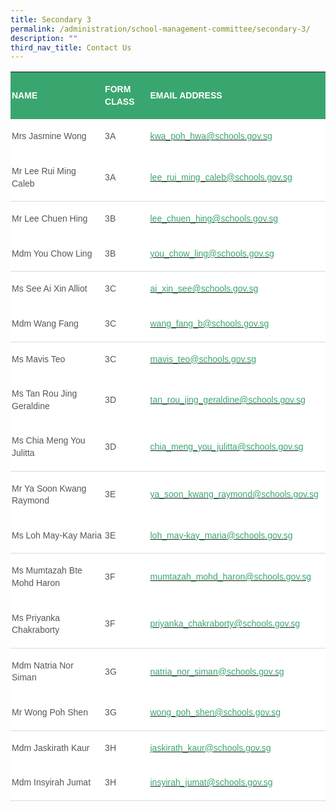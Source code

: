 ```yaml
---
title: Secondary 3
permalink: /administration/school-management-committee/secondary-3/
description: ""
third_nav_title: Contact Us
---
```

<table class="MsoNormalTable" border="0" cellspacing="0" cellpadding="0" width="594" style="background:white;border-collapse:collapse;mso-table-layout-alt:fixed;
 mso-yfti-tbllook:1184;mso-padding-alt:0in 0in 0in 0in"><tbody><tr style="mso-yfti-irow:0;mso-yfti-firstrow:yes"><td width="216" style="width:2.25in;background:#3AA66F;padding:1.5pt 1.5pt 1.5pt 1.5pt"><p class="MsoNormal" style="line-height:14.7pt"><b><span style="font-size:10.5pt;
  font-family:&quot;Arial&quot;,sans-serif;color:white;text-transform:uppercase">NAME</span></b></p></td><td width="90" style="width:67.5pt;background:#3AA66F;padding:1.5pt 1.5pt 1.5pt 1.5pt"><p class="MsoNormal" style="line-height:14.7pt"><b><span style="font-size:10.5pt;
  font-family:&quot;Arial&quot;,sans-serif;color:white;text-transform:uppercase">FORM CLASS</span></b></p></td><td width="288" style="width:3.0in;background:#3AA66F;padding:1.5pt 1.5pt 1.5pt 1.5pt"><p class="MsoNormal" style="line-height:14.7pt"><b><span style="font-size:10.5pt;
  font-family:&quot;Arial&quot;,sans-serif;color:white;text-transform:uppercase">EMAIL ADDRESS</span></b></p></td></tr><tr style="mso-yfti-irow:1"><td width="216" style="width:2.25in;padding:1.5pt 1.5pt 1.5pt 1.5pt"><p class="MsoNormal" style="line-height:14.7pt"><span style="font-size:10.5pt;
  font-family:&quot;Arial&quot;,sans-serif;color:#565656">Mrs Jasmine Wong&nbsp;&nbsp; &nbsp;</span></p></td><td width="90" style="width:67.5pt;padding:1.5pt 1.5pt 1.5pt 1.5pt"><p class="MsoNormal" style="line-height:14.7pt"><span style="font-size:10.5pt;
  font-family:&quot;Arial&quot;,sans-serif;color:#565656">3A</span></p></td><td width="288" style="width:3.0in;padding:1.5pt 1.5pt 1.5pt 1.5pt"><p class="MsoNormal" style="line-height:14.7pt"><span style="font-size:10.5pt;
  color:black;mso-color-alt:windowtext"><a href="mailto:kwa_poh_hwa@schools.gov.sg"><span style="font-family:&quot;Arial&quot;,sans-serif;
  color:#3AA66F;text-decoration:none;text-underline:none">kwa_poh_hwa@schools.gov.sg</span></a></span><span style="font-size:10.5pt;font-family:&quot;Arial&quot;,sans-serif;color:#565656"></span></p></td></tr><tr style="mso-yfti-irow:2"><td width="216" style="width:2.25in;border:none;border-bottom:solid #D9D9D9 1.0pt;
  mso-border-bottom-themecolor:background1;mso-border-bottom-themeshade:217;
  mso-border-bottom-alt:solid #D9D9D9 .5pt;mso-border-bottom-themecolor:background1;
  mso-border-bottom-themeshade:217;padding:1.5pt 1.5pt 1.5pt 1.5pt"><p class="MsoNormal" style="line-height:14.7pt"><span style="font-size:10.5pt;
  font-family:&quot;Arial&quot;,sans-serif;color:#565656">Mr Lee Rui Ming Caleb&nbsp;&nbsp; &nbsp;</span></p></td><td width="90" style="width:67.5pt;border:none;border-bottom:solid #D9D9D9 1.0pt;
  mso-border-bottom-themecolor:background1;mso-border-bottom-themeshade:217;
  mso-border-bottom-alt:solid #D9D9D9 .5pt;mso-border-bottom-themecolor:background1;
  mso-border-bottom-themeshade:217;padding:1.5pt 1.5pt 1.5pt 1.5pt"><p class="MsoNormal" style="line-height:14.7pt"><span style="font-size:10.5pt;
  font-family:&quot;Arial&quot;,sans-serif;color:#565656">3A</span></p></td><td width="288" style="width:3.0in;border:none;border-bottom:solid #D9D9D9 1.0pt;
  mso-border-bottom-themecolor:background1;mso-border-bottom-themeshade:217;
  mso-border-bottom-alt:solid #D9D9D9 .5pt;mso-border-bottom-themecolor:background1;
  mso-border-bottom-themeshade:217;padding:1.5pt 1.5pt 1.5pt 1.5pt"><p class="MsoNormal" style="line-height:14.7pt"><span style="font-size:10.5pt;
  color:black;mso-color-alt:windowtext"><a href="mailto:lee_rui_ming_caleb@schools.gov.sg"><span style="font-family:
  &quot;Arial&quot;,sans-serif;color:#3AA66F;text-decoration:none;text-underline:none">lee_rui_ming_caleb@schools.gov.sg</span></a></span><span style="font-size:10.5pt;font-family:&quot;Arial&quot;,sans-serif;color:#565656"></span></p></td></tr><tr style="mso-yfti-irow:3"><td width="216" style="width:2.25in;border:none;mso-border-top-alt:solid #D9D9D9 .5pt;
  mso-border-top-themecolor:background1;mso-border-top-themeshade:217;
  padding:1.5pt 1.5pt 1.5pt 1.5pt"><p class="MsoNormal" style="line-height:14.7pt"><span style="font-size:10.5pt;
  font-family:&quot;Arial&quot;,sans-serif;color:#565656">Mr Lee Chuen Hing</span></p></td><td width="90" style="width:67.5pt;border:none;mso-border-top-alt:solid #D9D9D9 .5pt;
  mso-border-top-themecolor:background1;mso-border-top-themeshade:217;
  padding:1.5pt 1.5pt 1.5pt 1.5pt"><p class="MsoNormal" style="line-height:14.7pt"><span style="font-size:10.5pt;
  font-family:&quot;Arial&quot;,sans-serif;color:#565656">3B</span></p></td><td width="288" style="width:3.0in;border:none;mso-border-top-alt:solid #D9D9D9 .5pt;
  mso-border-top-themecolor:background1;mso-border-top-themeshade:217;
  padding:1.5pt 1.5pt 1.5pt 1.5pt"><p class="MsoNormal" style="line-height:14.7pt"><span style="font-size:10.5pt;
  color:black;mso-color-alt:windowtext"><a href="mailto:lee_chuen_hing@schools.gov.sg"><span style="font-family:&quot;Arial&quot;,sans-serif;
  color:#3AA66F;text-decoration:none;text-underline:none">lee_chuen_hing@schools.gov.sg</span></a></span><span style="font-size:10.5pt;font-family:&quot;Arial&quot;,sans-serif;color:#565656"></span></p></td></tr><tr style="mso-yfti-irow:5"><td width="216" style="width:2.25in;border:none;border-bottom:solid #D9D9D9 1.0pt; mso-border-bottom themecolor:background1;mso-border-bottom-themeshade:217;
  mso-border-bottom-alt:solid #D9D9D9 .5pt;mso-border-bottom-themecolor:background1;
  mso-border-bottom-themeshade:217;padding:1.5pt 1.5pt 1.5pt 1.5pt"><p class="MsoNormal" style="line-height:14.7pt"><span style="font-size:10.5pt;
  font-family:&quot;Arial&quot;,sans-serif;color:#565656">Mdm You Chow Ling</span></p></td><td width="90" style="width:67.5pt;border:none;border-bottom:solid #D9D9D9 1.0pt;
  mso-border-bottom-themecolor:background1;mso-border-bottom-themeshade:217;
  mso-border-bottom-alt:solid #D9D9D9 .5pt;mso-border-bottom-themecolor:background1;
  mso-border-bottom-themeshade:217;padding:1.5pt 1.5pt 1.5pt 1.5pt"><p class="MsoNormal" style="line-height:14.7pt"><span style="font-size:10.5pt;
  font-family:&quot;Arial&quot;,sans-serif;color:#565656">3B</span></p></td><td width="288" style="width:3.0in;border:none;border-bottom:solid #D9D9D9 1.0pt; mso-border-bottom-themecolor:background1;mso-border-bottom-themeshade:217;
  mso-border-bottom-alt:solid #D9D9D9 .5pt;mso-border-bottom-themecolor:background1;
  mso-border-bottom-themeshade:217;padding:1.5pt 1.5pt 1.5pt 1.5pt"><p class="MsoNormal" style="line-height:14.7pt"><span style="font-size:10.5pt;
  color:black;mso-color-alt:windowtext"><a href="mailto:you_chow_ling@schools.gov.sg"><span style="font-family:&quot;Arial&quot;,sans-serif;
  color:#3AA66F;text-decoration:none;text-underline:none">you_chow_ling@schools.gov.sg</span></a></span><span style="font-size:10.5pt;font-family:&quot;Arial&quot;,sans-serif;color:#565656"></span></p></td></tr><tr style="mso-yfti-irow:6"><td width="216" style="width:2.25in;border:none;mso-border-top-alt:solid #D9D9D9 .5pt; mso-border-top-themecolor:background1;mso-border-top-themeshade:217; padding:1.5pt 1.5pt 1.5pt 1.5pt"><p class="MsoNormal" style="line-height:14.7pt"><span style="font-size:10.5pt; font-family:&quot;Arial&quot;,sans-serif;color:#565656">Ms See Ai Xin Alliot&nbsp;</span></p></td><td width="90" style="width:67.5pt;border:none;mso-border-top-alt:solid #D9D9D9 .5pt;
  mso-border-top-themecolor:background1;mso-border-top-themeshade:217;
  padding:1.5pt 1.5pt 1.5pt 1.5pt"><p class="MsoNormal" style="line-height:14.7pt"><span style="font-size:10.5pt;
  font-family:&quot;Arial&quot;,sans-serif;color:#565656">3C</span></p></td><td width="288" style="width:3.0in;border:none;mso-border-top-alt:solid #D9D9D9 .5pt;
  mso-border-top-themecolor:background1;mso-border-top-themeshade:217;
  padding:1.5pt 1.5pt 1.5pt 1.5pt"><p class="MsoNormal" style="line-height:14.7pt"><span style="font-size:10.5pt;
  color:black;mso-color-alt:windowtext"><a href="mailto:ai_xin_see@schools.gov.sg"><span style="font-family:&quot;Arial&quot;,sans-serif;
  color:#3AA66F;text-decoration:none;text-underline:none">ai_xin_see@schools.gov.sg</span></a></span><span style="font-size:10.5pt;font-family:&quot;Arial&quot;,sans-serif;color:#565656"></span></p></td></tr><tr style="mso-yfti-irow:7"><td width="216" style="width:2.25in;border:none;border-bottom:solid #D9D9D9 1.0pt;
  mso-border-bottom-themecolor:background1;mso-border-bottom-themeshade:217;
  mso-border-bottom-alt:solid #D9D9D9 .5pt;mso-border-bottom-themecolor:background1;
  mso-border-bottom-themeshade:217;padding:1.5pt 1.5pt 1.5pt 1.5pt"><p class="MsoNormal" style="line-height:14.7pt"><span style="font-size:10.5pt;
  font-family:&quot;Arial&quot;,sans-serif;color:#565656">Mdm Wang Fang</span></p></td><td width="90" style="width:67.5pt;border:none;border-bottom:solid #D9D9D9 1.0pt;
  mso-border-bottom-themecolor:background1;mso-border-bottom-themeshade:217;
  mso-border-bottom-alt:solid #D9D9D9 .5pt;mso-border-bottom-themecolor:background1;
  mso-border-bottom-themeshade:217;padding:1.5pt 1.5pt 1.5pt 1.5pt"><p class="MsoNormal" style="line-height:14.7pt"><span style="font-size:10.5pt;
  font-family:&quot;Arial&quot;,sans-serif;color:#565656">3C</span></p></td><td width="288" style="width:3.0in;border:none;border-bottom:solid #D9D9D9 1.0pt;
  mso-border-bottom-themecolor:background1;mso-border-bottom-themeshade:217;
  mso-border-bottom-alt:solid #D9D9D9 .5pt;mso-border-bottom-themecolor:background1;
  mso-border-bottom-themeshade:217;padding:1.5pt 1.5pt 1.5pt 1.5pt"><p class="MsoNormal" style="line-height:14.7pt"><span style="font-size:10.5pt;
  color:black;mso-color-alt:windowtext"><a href="mailto:wang_fang_b@schools.gov.sg"><span style="font-family:&quot;Arial&quot;,sans-serif;
  color:#3AA66F;text-decoration:none;text-underline:none">wang_fang_b@schools.gov.sg</span></a></span><span style="font-size:10.5pt;font-family:&quot;Arial&quot;,sans-serif;color:#565656"></span></p></td></tr><tr style="mso-yfti-irow:6"><td width="216" style="width:2.25in;border:none;mso-border-top-alt:solid #D9D9D9 .5pt;
  mso-border-top-themecolor:background1;mso-border-top-themeshade:217;
  padding:1.5pt 1.5pt 1.5pt 1.5pt"><p class="MsoNormal" style="line-height:14.7pt"><span style="font-size:10.5pt;
  font-family:&quot;Arial&quot;,sans-serif;color:#565656">Ms Mavis Teo</span></p></td><td width="90" style="width:67.5pt;border:none;mso-border-top-alt:solid #D9D9D9 .5pt;
  mso-border-top-themecolor:background1;mso-border-top-themeshade:217;
  padding:1.5pt 1.5pt 1.5pt 1.5pt"><p class="MsoNormal" style="line-height:14.7pt"><span style="font-size:10.5pt;
  font-family:&quot;Arial&quot;,sans-serif;color:#565656">3C</span></p></td><td width="288" style="width:3.0in;border:none;mso-border-top-alt:solid #D9D9D9 .5pt;
  mso-border-top-themecolor:background1;mso-border-top-themeshade:217;
  padding:1.5pt 1.5pt 1.5pt 1.5pt"><p class="MsoNormal" style="line-height:14.7pt"><span style="font-size:10.5pt;
  color:black;mso-color-alt:windowtext"><a href="mailto:mavis_teo@schools.gov.sg"><span style="font-family:&quot;Arial&quot;,sans-serif;
  color:#3AA66F;text-decoration:none;text-underline:none">mavis_teo@schools.gov.sg</span></a></span><span style="font-size:10.5pt;font-family:&quot;Arial&quot;,sans-serif;color:#565656"></span></p></td></tr><tr style="mso-yfti-irow:8"><td width="216" style="width:2.25in;border:none;mso-border-top-alt:solid #D9D9D9 .5pt;
  mso-border-top-themecolor:background1;mso-border-top-themeshade:217;
  padding:1.5pt 1.5pt 1.5pt 1.5pt"><p class="MsoNormal" style="line-height:14.7pt"><span style="font-size:10.5pt;
  font-family:&quot;Arial&quot;,sans-serif;color:#565656">Ms&nbsp;Tan Rou Jing Geraldine</span></p></td><td width="90" style="width:67.5pt;border:none;mso-border-top-alt:solid #D9D9D9 .5pt;
  mso-border-top-themecolor:background1;mso-border-top-themeshade:217;
  padding:1.5pt 1.5pt 1.5pt 1.5pt"><p class="MsoNormal" style="line-height:14.7pt"><span style="font-size:10.5pt;
  font-family:&quot;Arial&quot;,sans-serif;color:#565656">3D</span></p></td><td width="288" style="width:3.0in;border:none;mso-border-top-alt:solid #D9D9D9 .5pt;
  mso-border-top-themecolor:background1;mso-border-top-themeshade:217;
  padding:1.5pt 1.5pt 1.5pt 1.5pt"><p class="MsoNormal" style="line-height:14.7pt"><span style="font-size:10.5pt;
  color:black;mso-color-alt:windowtext"><a href="mailto:tan_rou_jing_geraldine@schools.gov.sg"><span style="font-family:
  &quot;Arial&quot;,sans-serif;color:#3AA66F;text-decoration:none;text-underline:none">tan_rou_jing_geraldine@schools.gov.sg</span></a></span><span style="font-size:10.5pt;font-family:&quot;Arial&quot;,sans-serif;color:#565656"></span></p></td></tr><tr style="mso-yfti-irow:9"><td width="216" style="width:2.25in;border:none;border-bottom:solid #D9D9D9 1.0pt;
  mso-border-bottom-themecolor:background1;mso-border-bottom-themeshade:217;
  mso-border-bottom-alt:solid #D9D9D9 .5pt;mso-border-bottom-themecolor:background1;
  mso-border-bottom-themeshade:217;padding:1.5pt 1.5pt 1.5pt 1.5pt"><p class="MsoNormal" style="line-height:14.7pt"><span style="font-size:10.5pt;
  font-family:&quot;Arial&quot;,sans-serif;color:#565656">Ms Chia Meng You Julitta</span></p></td><td width="90" style="width:67.5pt;border:none;border-bottom:solid #D9D9D9 1.0pt;
  mso-border-bottom-themecolor:background1;mso-border-bottom-themeshade:217;
  mso-border-bottom-alt:solid #D9D9D9 .5pt;mso-border-bottom-themecolor:background1;
  mso-border-bottom-themeshade:217;padding:1.5pt 1.5pt 1.5pt 1.5pt"><p class="MsoNormal" style="line-height:14.7pt"><span style="font-size:10.5pt;
  font-family:&quot;Arial&quot;,sans-serif;color:#565656">3D</span></p></td><td width="288" style="width:3.0in;border:none;border-bottom:solid #D9D9D9 1.0pt;
  mso-border-bottom-themecolor:background1;mso-border-bottom-themeshade:217;
  mso-border-bottom-alt:solid #D9D9D9 .5pt;mso-border-bottom-themecolor:background1;
  mso-border-bottom-themeshade:217;padding:1.5pt 1.5pt 1.5pt 1.5pt"><p class="MsoNormal" style="line-height:14.7pt"><span style="font-size:10.5pt;
  color:black;mso-color-alt:windowtext"><a href="mailto:chia_meng_you_julitta@schools.gov.sg"><span style="font-family:
  &quot;Arial&quot;,sans-serif;color:#3AA66F;text-decoration:none;text-underline:none">chia_meng_you_julitta@schools.gov.sg</span></a></span><span style="font-size:10.5pt;font-family:&quot;Arial&quot;,sans-serif;color:#565656"></span></p></td></tr><tr style="mso-yfti-irow:10"><td width="216" style="width:2.25in;border:none;mso-border-top-alt:solid #D9D9D9 .5pt;
  mso-border-top-themecolor:background1;mso-border-top-themeshade:217;
  padding:1.5pt 1.5pt 1.5pt 1.5pt"><p class="MsoNormal" style="line-height:14.7pt"><span style="font-size:10.5pt;
  font-family:&quot;Arial&quot;,sans-serif;color:#565656">Mr Ya Soon Kwang Raymond</span></p></td><td width="90" style="width:67.5pt;border:none;mso-border-top-alt:solid #D9D9D9 .5pt;
  mso-border-top-themecolor:background1;mso-border-top-themeshade:217;
  padding:1.5pt 1.5pt 1.5pt 1.5pt"><p class="MsoNormal" style="line-height:14.7pt"><span style="font-size:10.5pt;
  font-family:&quot;Arial&quot;,sans-serif;color:#565656">3E</span></p></td><td width="288" style="width:3.0in;border:none;mso-border-top-alt:solid #D9D9D9 .5pt;
  mso-border-top-themecolor:background1;mso-border-top-themeshade:217;
  padding:1.5pt 1.5pt 1.5pt 1.5pt"><p class="MsoNormal" style="line-height:14.7pt"><span style="font-size:10.5pt;
  color:black;mso-color-alt:windowtext"><a href="mailto:ya_soon_kwang_raymond@schools.gov.sg"><span style="font-family:
  &quot;Arial&quot;,sans-serif;color:#3AA66F;text-decoration:none;text-underline:none">ya_soon_kwang_raymond@schools.gov.sg</span></a></span><span style="font-size:10.5pt;font-family:&quot;Arial&quot;,sans-serif;color:#565656"></span></p></td></tr><tr style="mso-yfti-irow:11"><td width="216" style="width:2.25in;border:none;border-bottom:solid #D9D9D9 1.0pt;
  mso-border-bottom-themecolor:background1;mso-border-bottom-themeshade:217;
  mso-border-bottom-alt:solid #D9D9D9 .5pt;mso-border-bottom-themecolor:background1;
  mso-border-bottom-themeshade:217;padding:1.5pt 1.5pt 1.5pt 1.5pt"><p class="MsoNormal" style="line-height:14.7pt"><span style="font-size:10.5pt;
  font-family:&quot;Arial&quot;,sans-serif;color:#565656">Ms Loh May-Kay Maria</span></p></td><td width="90" style="width:67.5pt;border:none;border-bottom:solid #D9D9D9 1.0pt;
  mso-border-bottom-themecolor:background1;mso-border-bottom-themeshade:217;
  mso-border-bottom-alt:solid #D9D9D9 .5pt;mso-border-bottom-themecolor:background1;
  mso-border-bottom-themeshade:217;padding:1.5pt 1.5pt 1.5pt 1.5pt"><p class="MsoNormal" style="line-height:14.7pt"><span style="font-size:10.5pt;
  font-family:&quot;Arial&quot;,sans-serif;color:#565656">3E</span></p></td><td width="288" style="width:3.0in;border:none;border-bottom:solid #D9D9D9 1.0pt;
  mso-border-bottom-themecolor:background1;mso-border-bottom-themeshade:217;
  mso-border-bottom-alt:solid #D9D9D9 .5pt;mso-border-bottom-themecolor:background1;
  mso-border-bottom-themeshade:217;padding:1.5pt 1.5pt 1.5pt 1.5pt"><p class="MsoNormal" style="line-height:14.7pt"><span style="font-size:10.5pt;
  color:black;mso-color-alt:windowtext"><a href="mailto:loh_may-kay_maria@schools.gov.sg"><span style="font-family:&quot;Arial&quot;,sans-serif;
  color:#3AA66F;text-decoration:none;text-underline:none">loh_may-kay_maria@schools.gov.sg</span></a></span><span style="font-size:10.5pt;font-family:&quot;Arial&quot;,sans-serif;color:#565656"></span></p></td></tr><tr style="mso-yfti-irow:12"><td width="216" style="width:2.25in;border:none;mso-border-top-alt:solid #D9D9D9 .5pt;
  mso-border-top-themecolor:background1;mso-border-top-themeshade:217;
  padding:1.5pt 1.5pt 1.5pt 1.5pt"><p class="MsoNormal" style="line-height:14.7pt"><span style="font-size:10.5pt;
  font-family:&quot;Arial&quot;,sans-serif;color:#565656">Ms Mumtazah Bte Mohd Haron</span></p></td><td width="90" style="width:67.5pt;border:none;mso-border-top-alt:solid #D9D9D9 .5pt;
  mso-border-top-themecolor:background1;mso-border-top-themeshade:217;
  padding:1.5pt 1.5pt 1.5pt 1.5pt"><p class="MsoNormal" style="line-height:14.7pt"><span style="font-size:10.5pt;
  font-family:&quot;Arial&quot;,sans-serif;color:#565656">3F</span></p></td><td width="288" style="width:3.0in;border:none;mso-border-top-alt:solid #D9D9D9 .5pt;
  mso-border-top-themecolor:background1;mso-border-top-themeshade:217;
  padding:1.5pt 1.5pt 1.5pt 1.5pt"><p class="MsoNormal" style="line-height:14.7pt"><span style="font-size:10.5pt;
  color:black;mso-color-alt:windowtext"><a href="mailto:mumtazah_mohd_haron@schools.gov.sg"><span style="font-family:
  &quot;Arial&quot;,sans-serif;color:#3AA66F;text-decoration:none;text-underline:none">mumtazah_mohd_haron@schools.gov.sg</span></a></span><span style="font-size:10.5pt;font-family:&quot;Arial&quot;,sans-serif;color:#565656"></span></p></td></tr><tr style="mso-yfti-irow:13"><td width="216" style="width:2.25in;border:none;border-bottom:solid #D9D9D9 1.0pt;
  mso-border-bottom-themecolor:background1;mso-border-bottom-themeshade:217;
  mso-border-bottom-alt:solid #D9D9D9 .5pt;mso-border-bottom-themecolor:background1;
  mso-border-bottom-themeshade:217;padding:1.5pt 1.5pt 1.5pt 1.5pt"><p class="MsoNormal" style="line-height:14.7pt"><span style="font-size:10.5pt;
  font-family:&quot;Arial&quot;,sans-serif;color:#565656">Ms Priyanka Chakraborty</span></p></td><td width="90" style="width:67.5pt;border:none;border-bottom:solid #D9D9D9 1.0pt;
  mso-border-bottom-themecolor:background1;mso-border-bottom-themeshade:217;
  mso-border-bottom-alt:solid #D9D9D9 .5pt;mso-border-bottom-themecolor:background1;
  mso-border-bottom-themeshade:217;padding:1.5pt 1.5pt 1.5pt 1.5pt"><p class="MsoNormal" style="line-height:14.7pt"><span style="font-size:10.5pt;
  font-family:&quot;Arial&quot;,sans-serif;color:#565656">3F</span></p></td><td width="288" style="width:3.0in;border:none;border-bottom:solid #D9D9D9 1.0pt;
  mso-border-bottom-themecolor:background1;mso-border-bottom-themeshade:217;
  mso-border-bottom-alt:solid #D9D9D9 .5pt;mso-border-bottom-themecolor:background1;
  mso-border-bottom-themeshade:217;padding:1.5pt 1.5pt 1.5pt 1.5pt"><p class="MsoNormal" style="line-height:14.7pt"><span style="font-size:10.5pt;
  color:black;mso-color-alt:windowtext"><a href="mailto:priyanka_chakraborty@schools.gov.sg"><span style="font-family:
  &quot;Arial&quot;,sans-serif;color:#3AA66F;text-decoration:none;text-underline:none">priyanka_chakraborty@schools.gov.sg</span></a></span><span style="font-size:10.5pt;font-family:&quot;Arial&quot;,sans-serif;color:#565656"></span></p></td></tr><tr style="mso-yfti-irow:14"><td width="216" style="width:2.25in;border:none;mso-border-top-alt:solid #D9D9D9 .5pt;
  mso-border-top-themecolor:background1;mso-border-top-themeshade:217;
  padding:1.5pt 1.5pt 1.5pt 1.5pt"><p class="MsoNormal" style="line-height:14.7pt"><span style="font-size:10.5pt;
  font-family:&quot;Arial&quot;,sans-serif;color:#565656">Mdm Natria Nor Siman&nbsp;</span></p></td><td width="90" style="width:67.5pt;border:none;mso-border-top-alt:solid #D9D9D9 .5pt;
  mso-border-top-themecolor:background1;mso-border-top-themeshade:217;
  padding:1.5pt 1.5pt 1.5pt 1.5pt"><p class="MsoNormal" style="line-height:14.7pt"><span style="font-size:10.5pt;
  font-family:&quot;Arial&quot;,sans-serif;color:#565656">3G</span></p></td><td width="288" style="width:3.0in;border:none;mso-border-top-alt:solid #D9D9D9 .5pt;
  mso-border-top-themecolor:background1;mso-border-top-themeshade:217;
  padding:1.5pt 1.5pt 1.5pt 1.5pt"><p class="MsoNormal" style="line-height:14.7pt"><span style="font-size:10.5pt;
  color:black;mso-color-alt:windowtext"><a href="mailto:natria_nor_siman@schools.gov.sg"><span style="font-family:&quot;Arial&quot;,sans-serif;
  color:#3AA66F;text-decoration:none;text-underline:none">natria_nor_siman@schools.gov.sg</span></a></span><span style="font-size:10.5pt;font-family:&quot;Arial&quot;,sans-serif;color:#565656"></span></p></td></tr><tr style="mso-yfti-irow:15"><td width="216" style="width:2.25in;border:none;border-bottom:solid #D9D9D9 1.0pt;
  mso-border-bottom-themecolor:background1;mso-border-bottom-themeshade:217;
  mso-border-bottom-alt:solid #D9D9D9 .5pt;mso-border-bottom-themecolor:background1;
  mso-border-bottom-themeshade:217;padding:1.5pt 1.5pt 1.5pt 1.5pt"><p class="MsoNormal" style="line-height:14.7pt"><span style="font-size:10.5pt;
  font-family:&quot;Arial&quot;,sans-serif;color:#565656">Mr Wong Poh Shen</span></p></td><td width="90" style="width:67.5pt;border:none;border-bottom:solid #D9D9D9 1.0pt;
  mso-border-bottom-themecolor:background1;mso-border-bottom-themeshade:217;
  mso-border-bottom-alt:solid #D9D9D9 .5pt;mso-border-bottom-themecolor:background1;
  mso-border-bottom-themeshade:217;padding:1.5pt 1.5pt 1.5pt 1.5pt"><p class="MsoNormal" style="line-height:14.7pt"><span style="font-size:10.5pt;
  font-family:&quot;Arial&quot;,sans-serif;color:#565656">3G</span></p></td><td width="288" style="width:3.0in;border:none;border-bottom:solid #D9D9D9 1.0pt;
  mso-border-bottom-themecolor:background1;mso-border-bottom-themeshade:217;
  mso-border-bottom-alt:solid #D9D9D9 .5pt;mso-border-bottom-themecolor:background1;
  mso-border-bottom-themeshade:217;padding:1.5pt 1.5pt 1.5pt 1.5pt"><p class="MsoNormal" style="line-height:14.7pt"><span style="font-size:10.5pt;
  color:black;mso-color-alt:windowtext"><a href="mailto:wong_poh_shen@schools.gov.sg"><span style="font-family:&quot;Arial&quot;,sans-serif;
  color:#3AA66F;text-decoration:none;text-underline:none">wong_poh_shen@schools.gov.sg</span></a></span><span style="font-size:10.5pt;font-family:&quot;Arial&quot;,sans-serif;color:#565656"></span></p></td></tr><tr style="mso-yfti-irow:16"><td width="216" style="width:2.25in;border:none;mso-border-top-alt:solid #D9D9D9 .5pt;
  mso-border-top-themecolor:background1;mso-border-top-themeshade:217;
  padding:1.5pt 1.5pt 1.5pt 1.5pt"><p class="MsoNormal" style="line-height:14.7pt"><span style="font-size:10.5pt;
  font-family:&quot;Arial&quot;,sans-serif;color:#565656">Mdm Jaskirath Kaur&nbsp;</span></p></td><td width="90" style="width:67.5pt;border:none;mso-border-top-alt:solid #D9D9D9 .5pt;
  mso-border-top-themecolor:background1;mso-border-top-themeshade:217;
  padding:1.5pt 1.5pt 1.5pt 1.5pt"><p class="MsoNormal" style="line-height:14.7pt"><span style="font-size:10.5pt;
  font-family:&quot;Arial&quot;,sans-serif;color:#565656">3H</span></p></td><td width="288" style="width:3.0in;border:none;mso-border-top-alt:solid #D9D9D9 .5pt;
  mso-border-top-themecolor:background1;mso-border-top-themeshade:217;
  padding:1.5pt 1.5pt 1.5pt 1.5pt"><p class="MsoNormal" style="line-height:14.7pt"><span style="font-size:10.5pt;
  color:black;mso-color-alt:windowtext"><a href="mailto:jaskirath_kaur@schools.gov.sg"><span style="font-family:&quot;Arial&quot;,sans-serif;
  color:#3AA66F;text-decoration:none;text-underline:none">jaskirath_kaur@schools.gov.sg</span></a></span><span style="font-size:10.5pt;font-family:&quot;Arial&quot;,sans-serif;color:#565656"></span></p></td></tr><tr style="mso-yfti-irow:17;mso-yfti-lastrow:yes"><td width="216" style="width:2.25in;border:none;border-bottom:solid #D9D9D9 1.0pt;
  mso-border-bottom-themecolor:background1;mso-border-bottom-themeshade:217;
  mso-border-bottom-alt:solid #D9D9D9 .5pt;mso-border-bottom-themecolor:background1;
  mso-border-bottom-themeshade:217;padding:1.5pt 1.5pt 1.5pt 1.5pt"><p class="MsoNormal" style="line-height:14.7pt"><span style="font-size:10.5pt;
  font-family:&quot;Arial&quot;,sans-serif;color:#565656">Mdm Insyirah Jumat</span></p></td><td width="90" style="width:67.5pt;border:none;border-bottom:solid #D9D9D9 1.0pt;
  mso-border-bottom-themecolor:background1;mso-border-bottom-themeshade:217;
  mso-border-bottom-alt:solid #D9D9D9 .5pt;mso-border-bottom-themecolor:background1;
  mso-border-bottom-themeshade:217;padding:1.5pt 1.5pt 1.5pt 1.5pt"><p class="MsoNormal" style="line-height:14.7pt"><span style="font-size:10.5pt;
  font-family:&quot;Arial&quot;,sans-serif;color:#565656">3H</span></p></td><td width="288" style="width:3.0in;border:none;border-bottom:solid #D9D9D9 1.0pt;
  mso-border-bottom-themecolor:background1;mso-border-bottom-themeshade:217;
  mso-border-bottom-alt:solid #D9D9D9 .5pt;mso-border-bottom-themecolor:background1;
  mso-border-bottom-themeshade:217;padding:1.5pt 1.5pt 1.5pt 1.5pt"><p class="MsoNormal" style="line-height:14.7pt"><span style="font-size:10.5pt;
  color:black;mso-color-alt:windowtext"><a href="mailto:insyirah_jumat@schools.gov.sg"><span style="font-family:&quot;Arial&quot;,sans-serif;
  color:#3AA66F;text-decoration:none;text-underline:none">insyirah_jumat@schools.gov.sg</span></a></span><span style="font-size:10.5pt;font-family:&quot;Arial&quot;,sans-serif;color:#565656"></span></p></td></tr></tbody></table>